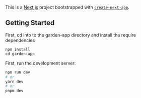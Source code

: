 This is a [Next.js](https://nextjs.org/) project bootstrapped with [`create-next-app`](https://github.com/vercel/next.js/tree/canary/packages/create-next-app).

## Getting Started

First, cd into to the garden-app directory and install the require dependencies
```
npm install
cd garden-app
```

First, run the development server:
```bash
npm run dev
# or
yarn dev
# or
pnpm dev
```



